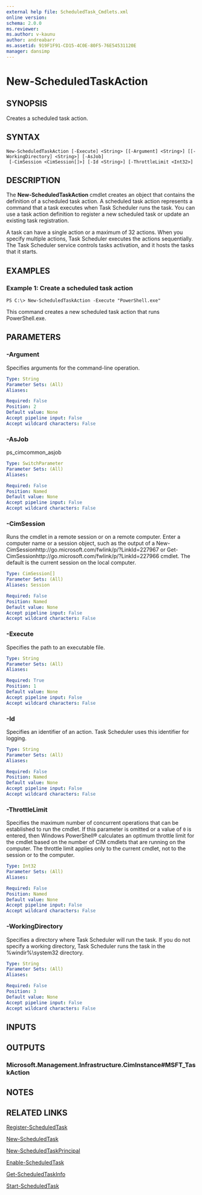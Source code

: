 ```yaml
---
external help file: ScheduledTask_Cmdlets.xml
online version: 
schema: 2.0.0
ms.reviewer:
ms.author: v-kaunu
author: andreabarr
ms.assetid: 919F1F91-CD15-4C0E-80F5-76E54531120E
manager: dansimp
---
```


# New-ScheduledTaskAction

## SYNOPSIS
Creates a scheduled task action.

## SYNTAX

```
New-ScheduledTaskAction [-Execute] <String> [[-Argument] <String>] [[-WorkingDirectory] <String>] [-AsJob]
 [-CimSession <CimSession[]>] [-Id <String>] [-ThrottleLimit <Int32>]
```

## DESCRIPTION
The **New-ScheduledTaskAction** cmdlet creates an object that contains the definition of a scheduled task action.
A scheduled task action represents a command that a task executes when Task Scheduler runs the task.
You can use a task action definition to register a new scheduled task or update an existing task registration.

A task can have a single action or a maximum of 32 actions.
When you specify multiple actions, Task Scheduler executes the actions sequentially.
The Task Scheduler service controls tasks activation, and it hosts the tasks that it starts.

## EXAMPLES

### Example 1: Create a scheduled task action
```
PS C:\> New-ScheduledTaskAction -Execute "PowerShell.exe"
```

This command creates a new scheduled task action that runs PowerShell.exe.

## PARAMETERS

### -Argument
Specifies arguments for the command-line operation.

```yaml
Type: String
Parameter Sets: (All)
Aliases: 

Required: False
Position: 2
Default value: None
Accept pipeline input: False
Accept wildcard characters: False
```

### -AsJob
ps_cimcommon_asjob

```yaml
Type: SwitchParameter
Parameter Sets: (All)
Aliases: 

Required: False
Position: Named
Default value: None
Accept pipeline input: False
Accept wildcard characters: False
```

### -CimSession
Runs the cmdlet in a remote session or on a remote computer.
Enter a computer name or a session object, such as the output of a New-CimSessionhttp://go.microsoft.com/fwlink/p/?LinkId=227967 or Get-CimSessionhttp://go.microsoft.com/fwlink/p/?LinkId=227966 cmdlet.
The default is the current session on the local computer.

```yaml
Type: CimSession[]
Parameter Sets: (All)
Aliases: Session

Required: False
Position: Named
Default value: None
Accept pipeline input: False
Accept wildcard characters: False
```

### -Execute
Specifies the path to an executable file.

```yaml
Type: String
Parameter Sets: (All)
Aliases: 

Required: True
Position: 1
Default value: None
Accept pipeline input: False
Accept wildcard characters: False
```

### -Id
Specifies an identifier of an action.
Task Scheduler uses this identifier for logging.

```yaml
Type: String
Parameter Sets: (All)
Aliases: 

Required: False
Position: Named
Default value: None
Accept pipeline input: False
Accept wildcard characters: False
```

### -ThrottleLimit
Specifies the maximum number of concurrent operations that can be established to run the cmdlet.
If this parameter is omitted or a value of `0` is entered, then Windows PowerShell® calculates an optimum throttle limit for the cmdlet based on the number of CIM cmdlets that are running on the computer.
The throttle limit applies only to the current cmdlet, not to the session or to the computer.

```yaml
Type: Int32
Parameter Sets: (All)
Aliases: 

Required: False
Position: Named
Default value: None
Accept pipeline input: False
Accept wildcard characters: False
```

### -WorkingDirectory
Specifies a directory where Task Scheduler will run the task.
If you do not specify a working directory, Task Scheduler runs the task in the %windir%\system32 directory.

```yaml
Type: String
Parameter Sets: (All)
Aliases: 

Required: False
Position: 3
Default value: None
Accept pipeline input: False
Accept wildcard characters: False
```

## INPUTS

## OUTPUTS

### Microsoft.Management.Infrastructure.CimInstance#MSFT_TaskAction

## NOTES

## RELATED LINKS

[Register-ScheduledTask](./Register-ScheduledTask.md)

[New-ScheduledTask](./New-ScheduledTask.md)

[New-ScheduledTaskPrincipal](./New-ScheduledTaskPrincipal.md)

[Enable-ScheduledTask](./Enable-ScheduledTask.md)

[Get-ScheduledTaskInfo](./Get-ScheduledTaskInfo.md)

[Start-ScheduledTask](./Start-ScheduledTask.md)

